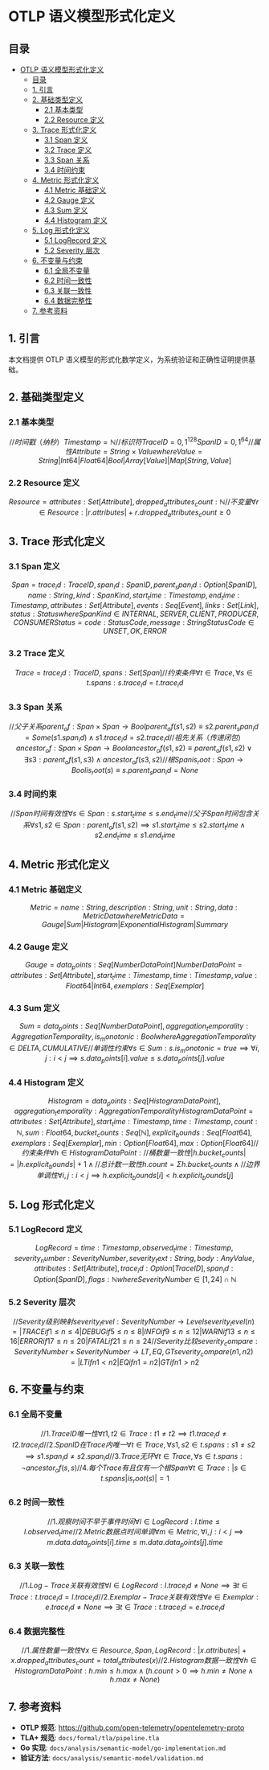 # OTLP 语义模型形式化定义

## 目录

- [OTLP 语义模型形式化定义](#otlp-语义模型形式化定义)
  - [目录](#目录)
  - [1. 引言](#1-引言)
  - [2. 基础类型定义](#2-基础类型定义)
    - [2.1 基本类型](#21-基本类型)
    - [2.2 Resource 定义](#22-resource-定义)
  - [3. Trace 形式化定义](#3-trace-形式化定义)
    - [3.1 Span 定义](#31-span-定义)
    - [3.2 Trace 定义](#32-trace-定义)
    - [3.3 Span 关系](#33-span-关系)
    - [3.4 时间约束](#34-时间约束)
  - [4. Metric 形式化定义](#4-metric-形式化定义)
    - [4.1 Metric 基础定义](#41-metric-基础定义)
    - [4.2 Gauge 定义](#42-gauge-定义)
    - [4.3 Sum 定义](#43-sum-定义)
    - [4.4 Histogram 定义](#44-histogram-定义)
  - [5. Log 形式化定义](#5-log-形式化定义)
    - [5.1 LogRecord 定义](#51-logrecord-定义)
    - [5.2 Severity 层次](#52-severity-层次)
  - [6. 不变量与约束](#6-不变量与约束)
    - [6.1 全局不变量](#61-全局不变量)
    - [6.2 时间一致性](#62-时间一致性)
    - [6.3 关联一致性](#63-关联一致性)
    - [6.4 数据完整性](#64-数据完整性)
  - [7. 参考资料](#7-参考资料)

## 1. 引言

本文档提供 OTLP 语义模型的形式化数学定义，为系统验证和正确性证明提供基础。

## 2. 基础类型定义

### 2.1 基本类型

```math
// 时间戳（纳秒）
Timestamp = ℕ

// 标识符
TraceID = {0,1}^128
SpanID = {0,1}^64

// 属性
Attribute = String × Value
where Value = String | Int64 | Float64 | Bool | Array[Value] | Map[String, Value]
```

### 2.2 Resource 定义

```math
Resource = {
    attributes: Set[Attribute],
    dropped_attributes_count: ℕ
}

// 不变量
∀r ∈ Resource: |r.attributes| + r.dropped_attributes_count ≥ 0
```

## 3. Trace 形式化定义

### 3.1 Span 定义

```math
Span = {
    trace_id: TraceID,
    span_id: SpanID,
    parent_span_id: Option[SpanID],
    name: String,
    kind: SpanKind,
    start_time: Timestamp,
    end_time: Timestamp,
    attributes: Set[Attribute],
    events: Seq[Event],
    links: Set[Link],
    status: Status
}

where
    SpanKind ∈ {INTERNAL, SERVER, CLIENT, PRODUCER, CONSUMER}
    Status = {code: StatusCode, message: String}
    StatusCode ∈ {UNSET, OK, ERROR}
```

### 3.2 Trace 定义

```math
Trace = {
    trace_id: TraceID,
    spans: Set[Span]
}

// 约束条件
∀t ∈ Trace, ∀s ∈ t.spans: s.trace_id = t.trace_id
```

### 3.3 Span 关系

```math
// 父子关系
parent_of: Span × Span → Bool
parent_of(s1, s2) ≡ s2.parent_span_id = Some(s1.span_id) ∧ s1.trace_id = s2.trace_id

// 祖先关系（传递闭包）
ancestor_of: Span × Span → Bool
ancestor_of(s1, s2) ≡ parent_of(s1, s2) ∨ ∃s3: parent_of(s1, s3) ∧ ancestor_of(s3, s2)

// 根 Span
is_root: Span → Bool
is_root(s) ≡ s.parent_span_id = None
```

### 3.4 时间约束

```math
// Span 时间有效性
∀s ∈ Span: s.start_time ≤ s.end_time

// 父子 Span 时间包含关系
∀s1, s2 ∈ Span: parent_of(s1, s2) ⟹ 
    s1.start_time ≤ s2.start_time ∧ s2.end_time ≤ s1.end_time
```

## 4. Metric 形式化定义

### 4.1 Metric 基础定义

```math
Metric = {
    name: String,
    description: String,
    unit: String,
    data: MetricData
}

where MetricData = Gauge | Sum | Histogram | ExponentialHistogram | Summary
```

### 4.2 Gauge 定义

```math
Gauge = {
    data_points: Seq[NumberDataPoint]
}

NumberDataPoint = {
    attributes: Set[Attribute],
    start_time: Timestamp,
    time: Timestamp,
    value: Float64 | Int64,
    exemplars: Seq[Exemplar]
}
```

### 4.3 Sum 定义

```math
Sum = {
    data_points: Seq[NumberDataPoint],
    aggregation_temporality: AggregationTemporality,
    is_monotonic: Bool
}

where AggregationTemporality ∈ {DELTA, CUMULATIVE}

// 单调性约束
∀s ∈ Sum: s.is_monotonic = true ⟹
    ∀i, j: i < j ⟹ s.data_points[i].value ≤ s.data_points[j].value
```

### 4.4 Histogram 定义

```math
Histogram = {
    data_points: Seq[HistogramDataPoint],
    aggregation_temporality: AggregationTemporality
}

HistogramDataPoint = {
    attributes: Set[Attribute],
    start_time: Timestamp,
    time: Timestamp,
    count: ℕ,
    sum: Float64,
    bucket_counts: Seq[ℕ],
    explicit_bounds: Seq[Float64],
    exemplars: Seq[Exemplar],
    min: Option[Float64],
    max: Option[Float64]
}

// 约束条件
∀h ∈ HistogramDataPoint:
    // 桶数量一致性
    |h.bucket_counts| = |h.explicit_bounds| + 1 ∧
    // 总计数一致性
    h.count = Σ h.bucket_counts ∧
    // 边界单调性
    ∀i, j: i < j ⟹ h.explicit_bounds[i] < h.explicit_bounds[j]
```

## 5. Log 形式化定义

### 5.1 LogRecord 定义

```math
LogRecord = {
    time: Timestamp,
    observed_time: Timestamp,
    severity_number: SeverityNumber,
    severity_text: String,
    body: AnyValue,
    attributes: Set[Attribute],
    trace_id: Option[TraceID],
    span_id: Option[SpanID],
    flags: ℕ
}

where SeverityNumber ∈ [1, 24] ∩ ℕ
```

### 5.2 Severity 层次

```math
// Severity 级别映射
severity_level: SeverityNumber → Level
severity_level(n) = 
    | TRACE if 1 ≤ n ≤ 4
    | DEBUG if 5 ≤ n ≤ 8
    | INFO  if 9 ≤ n ≤ 12
    | WARN  if 13 ≤ n ≤ 16
    | ERROR if 17 ≤ n ≤ 20
    | FATAL if 21 ≤ n ≤ 24

// Severity 比较
severity_compare: SeverityNumber × SeverityNumber → {LT, EQ, GT}
severity_compare(n1, n2) = 
    | LT if n1 < n2
    | EQ if n1 = n2
    | GT if n1 > n2
```

## 6. 不变量与约束

### 6.1 全局不变量

```math
// 1. TraceID 唯一性
∀t1, t2 ∈ Trace: t1 ≠ t2 ⟹ t1.trace_id ≠ t2.trace_id

// 2. SpanID 在 Trace 内唯一
∀t ∈ Trace, ∀s1, s2 ∈ t.spans: s1 ≠ s2 ⟹ s1.span_id ≠ s2.span_id

// 3. Trace 无环
∀t ∈ Trace, ∀s ∈ t.spans: ¬ancestor_of(s, s)

// 4. 每个 Trace 有且仅有一个根 Span
∀t ∈ Trace: |{s ∈ t.spans | is_root(s)}| = 1
```

### 6.2 时间一致性

```math
// 1. 观察时间不早于事件时间
∀l ∈ LogRecord: l.time ≤ l.observed_time

// 2. Metric 数据点时间单调
∀m ∈ Metric, ∀i, j: i < j ⟹ 
    m.data.data_points[i].time ≤ m.data.data_points[j].time
```

### 6.3 关联一致性

```math
// 1. Log-Trace 关联有效性
∀l ∈ LogRecord: 
    l.trace_id ≠ None ⟹ ∃t ∈ Trace: t.trace_id = l.trace_id

// 2. Exemplar-Trace 关联有效性
∀e ∈ Exemplar:
    e.trace_id ≠ None ⟹ ∃t ∈ Trace: t.trace_id = e.trace_id
```

### 6.4 数据完整性

```math
// 1. 属性数量一致性
∀x ∈ {Resource, Span, LogRecord}:
    |x.attributes| + x.dropped_attributes_count = total_attributes(x)

// 2. Histogram 数据一致性
∀h ∈ HistogramDataPoint:
    h.min ≤ h.max ∧
    (h.count > 0 ⟹ h.min ≠ None ∧ h.max ≠ None)
```

## 7. 参考资料

- **OTLP 规范**: <https://github.com/open-telemetry/opentelemetry-proto>
- **TLA+ 规范**: `docs/formal/tla/pipeline.tla`
- **Go 实现**: `docs/analysis/semantic-model/go-implementation.md`
- **验证方法**: `docs/analysis/semantic-model/validation.md`
